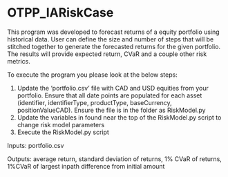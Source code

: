 # OTPP_IARiskCase

This program was developed to forecast returns of a equity portfolio using historical data. User can define the size and number of steps that will be stitched together to generate the forecasted returns for the given portfolio. The results will provide expected return, CVaR and a couple other risk metrics.

To execute the program you please look at the below steps:
1.	Update the ‘portfolio.csv’ file with CAD and USD equities from your portfolio. Ensure that all date points are populated for each asset (identifier, identifierType, productType, baseCurrency, positionValueCAD). Ensure the file is in the folder as RiskModel.py
2.	Update the variables in found near the top of the RiskModel.py script to change risk model parameters
3.	Execute the RiskModel.py script

Inputs:
portfolio.csv

Outputs:
average return,
standard deviation of returns,
1% CVaR of returns,
1%CVaR of largest inpath difference from initial amount
